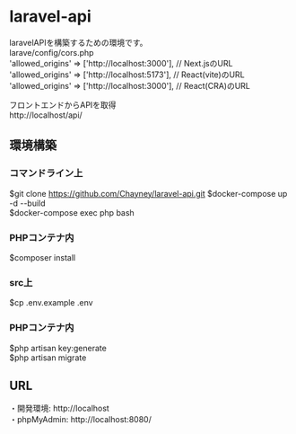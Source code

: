 # laravel-api  
laravelAPIを構築するための環境です。  
larave/config/cors.php  
'allowed_origins' => ['http://localhost:3000'], // Next.jsのURL  
'allowed_origins' => ['http://localhost:5173'], // React(vite)のURL  
'allowed_origins' => ['http://localhost:3000'], // React(CRA)のURL  

フロントエンドからAPIを取得  
http://localhost/api/

## 環境構築

### コマンドライン上
$git clone https://github.com/Chayney/laravel-api.git
$docker-compose up -d --build  
$docker-compose exec php bash

### PHPコンテナ内
$composer install

### src上
$cp .env.example .env

### PHPコンテナ内
$php artisan key:generate  
$php artisan migrate  

## URL
・開発環境: http://localhost    
・phpMyAdmin: http://localhost:8080/
